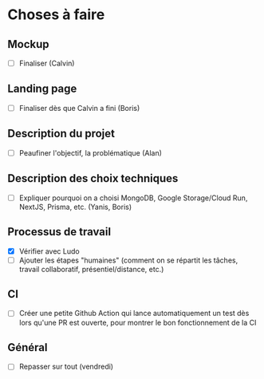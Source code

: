# Choses à faire

## Mockup

- [ ] Finaliser (Calvin)

## Landing page

- [ ] Finaliser dès que Calvin a fini (Boris)

## Description du projet

- [ ] Peaufiner l'objectif, la problématique (Alan)

## Description des choix techniques

- [ ] Expliquer pourquoi on a choisi MongoDB, Google Storage/Cloud Run, NextJS, Prisma, etc. (Yanis, Boris)

## Processus de travail

- [x] Vérifier avec Ludo
- [ ] Ajouter les étapes "humaines" (comment on se répartit les tâches, travail collaboratif, présentiel/distance, etc.)

## CI

- [ ] Créer une petite Github Action qui lance automatiquement un test dès lors qu'une PR est ouverte, pour montrer le bon fonctionnement de la CI

## Général

- [ ] Repasser sur tout (vendredi)

